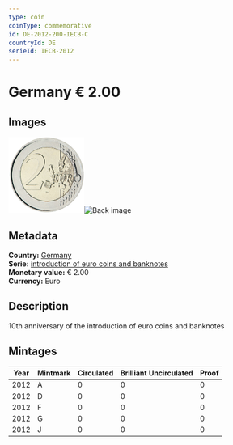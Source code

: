 ```yaml
---
type: coin
coinType: commemorative
id: DE-2012-200-IECB-C
countryId: DE
serieId: IECB-2012
---
```


# Germany € 2.00

## Images

<img src="../../Images/common-2007-200.png" height="150" alt="Front image"><img src="Images/DE-2012-200-000.png" height="150" alt="Back image">

## Metadata

**Country:** [Germany](../../Countries/Germany/index.md)\
**Serie:** [introduction of euro coins and banknotes](index.md)\
**Monetary value:** € 2.00\
**Currency:** Euro

## Description
10th anniversary of the introduction of euro coins and banknotes

## Mintages

| Year | Mintmark | Circulated | Brilliant Uncirculated | Proof |
| ---- | -------- | ---------- | ---------------------- | ----- |
| 2012 | A | 0| 0 | 0 |
| 2012 | D | 0| 0 | 0 |
| 2012 | F | 0| 0 | 0 |
| 2012 | G | 0| 0 | 0 |
| 2012 | J | 0| 0 | 0 |
